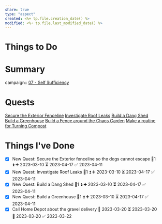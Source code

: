 ```yaml
---
share: true
type: "aspect"
created: <%+ tp.file.creation_date() %> 
modified: <%+ tp.file.last_modified_date() %>
---
```


# Things to Do



# Summary
campaign:: [07 - Self Sufficiency](./07%20-%20Self%20Sufficiency.md)

# Quests
[Secure the Exterior Fenceline](./Secure%20the%20Exterior%20Fenceline.md)
[Investigate Roof Leaks](./Investigate%20Roof%20Leaks.md)
[Build a Dang Shed](./Build%20a%20Dang%20Shed.md)
[Build a Greenhouse](./Build%20a%20Greenhouse.md)
[Build a Fence around the Chaos Garden](Build%20a%20Fence%20around%20the%20Chaos%20Garden.md)
[Make a routine for Turning Compost](Make%20a%20routine%20for%20Turning%20Compost.md)

# Things I've Done
- [x] New Quest: Secure the Exterior fenceline so the dogs cannot escape 🥄1 ⏫ ➕ 2023-03-10 ⏳ 2023-04-17 ✅ 2023-04-11
- [x] New Quest: Investigate Roof Leaks 🥄1 ⏫ ➕ 2023-03-10 ⏳ 2023-04-17 ✅ 2023-04-11
- [x] New Quest: Build a Dang Shed 🥄1 ⏫ ➕ 2023-03-10 ⏳ 2023-04-17 ✅ 2023-04-11
- [x] New Quest: Build a Greenhouse 🥄1 ⏫ ➕ 2023-03-10 ⏳ 2023-04-17 ✅ 2023-04-11
- [x] Call Home Depot about the gravel delivery 🛫 2023-03-20 ⏳ 2023-03-20 📅 2023-03-20 ✅ 2023-03-22